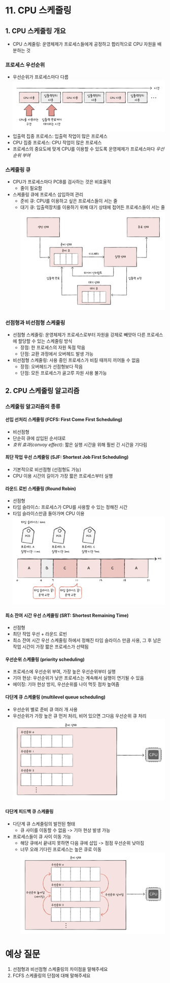 # 11. CPU 스케줄링
## 1. CPU 스케줄링 개요
- CPU 스케줄링: 운영체제가 프로세스들에게 공정하고 합리적으로 CPU 자원을 배분하는 것
### 프로세스 우선순위
- 우선순위가 프로세스마다 다름
![](../../img/250404_1.png)
- 입출력 집중 프로세스: 입출력 작업이 많은 프로세스
- CPU 집중 프로세스: CPU 작업이 많은 프로세스
- 프로세스의 중요도에 맞게 CPU를 이용할 수 있도록 운영체제가 프로세스마다 *우선순위 부여*
### 스케줄링 큐
- CPU가 프로세스마다 PCB를 검사하는 것은 비효율적
	- 줄이 필요함
- 스케줄링 큐에 프로세스 삽입하여 관리
	- 준비 큐: CPU를 이용하고 싶은 프로세스들이 서는 줄
	- 대기 큐: 입출력장치를 이용하기 위해 대기 상태에 접어든 프로세스들이 서는 줄
![](../../img/250404_2.png)
### 선점형과 비선점형 스케줄링
- 선점형 스케줄링: 운영체제가 프로세스로부터 자원을 강제로 빼앗아 다른 프로세스에 할당할 수 있는 스케줄링 방식
	- 장점: 한 프로세스의 자원 독점 막음
	- 단점: 교환 과정에서 오버헤드 발생 가능
- 비선점형 스케줄링: 사용 중인 프로세스가 비킬 때까지 끼어들 수 없음
	- 장점: 오버헤드가 선점형보다 작음
	- 단점: 모든 프로세스가 골고루 자원 사용 불가능
## 2. CPU 스케줄링 알고리즘
### 스케줄링 알고리즘의 종류
#### 선입 선처리 스케줄링 (FCFS: First Come First Scheduling)
- 비선점형
- 단순히 큐에 삽입된 순서대로
- *호위 효과(convoy effect)*: 짧은 실행 시간을 위해 훨씬 긴 시간을 기다림
#### 최단 작업 우선 스케줄링 (SJF: Shortest Job First Scheduling)
- 기본적으로 비선점형 (선점형도 가능)
- CPU 이용 시간의 길이가 가장 짧은 프로세스부터 실행
#### 라운드 로빈 스케줄링 (Round Robin)
- 선점형
- 타임 슬라이스: 프로세스가 CPU를 사용할 수 있는 정해진 시간
- 타임 슬라이스만큼 돌아가며 CPU 이용
![](../../img/250404_3.png)
#### 최소 잔여 시간 우선 스케줄링 (SRT: Shortest Remaining Time)
- 선점형
- 최단 작업 우선 + 라운드 로빈
- 최소 잔여 시간 우선 스케줄링 하에서 정해진 타임 슬라이스 만큼 사용, 그 후 남은 작업 시간이 가장 짧은 프로세스가 선택됨
#### 우선순위 스케줄링 (priority scheduling)
- 프로세스에 우선순위 부여, 가장 높은 우선순위부터 실행
- 기아 현상: 우선순위가 낮은 프로세스는 계속해서 실행이 연기될 수 있음
- 에이징: 기아 현상 방지, 우선순위를 나이 먹듯 점차 높여줌
#### 다단계 큐 스케줄링 (multilevel queue scheduling)
- 우선순위 별로 준비 큐 여러 개 사용
- 우선순위가 가장 높은 큐 먼저 처리, 비어 있으면 그다음 우선순위 큐 처리
![](../../img/250404_4.png)
#### 다단계 피드백 큐 스케줄링
- 다단계 큐 스케줄링의 발전된 형태
	- 큐 사이를 이동할 수 없음 -> 기아 현상 발생 가능
- 프로세스들이 큐 사이 이동 가능
	- 해당 큐에서 끝내지 못하면 다음 큐에 삽입 -> 점점 우선순위 낮아짐
	- 너무 오래 기다린 프로세스는 높은 큐로 이동
![](../../img/250404_5.png)
# 예상 질문
1. 선점형과 비선점형 스케줄링의 차이점을 말해주세요
2. FCFS 스케줄링의 단점에 대해 말해주세요